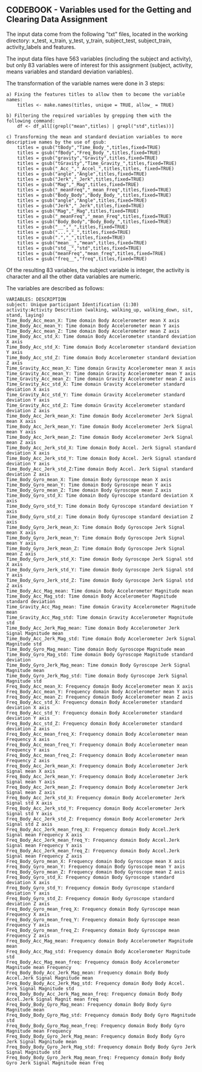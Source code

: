 ## CODEBOOK - Variables used for the Getting and Clearing Data Assignment

The input data come from the following "txt" files, located in the working directory: x\_test, x\_train, y\_test, y\_train, subject\_test, subject\_train, activity\_labels and features.

The input data files have 563 variables (including the subject and activity), but only 83 variables were of interest for this assignment (subject, activity, means variables and standard deviation variables).

The transformation of the variable names were done in 3 steps:

	a) Fixing the features titles to allow them to become the variable names:
		titles <- make.names(titles, unique = TRUE, allow_ = TRUE)

	b) Filtering the required variables by grepping them with the following command: 
		df <- df_all[(grepl("mean",titles) | grepl("std",titles))]
	
	c) Transforming the mean and standard deviation variables to more descriptive names by the use of gsub:
		titles = gsub("tBody","Time_Body_",titles,fixed=TRUE)
		titles = gsub("fBody","Freq_Body_",titles,fixed=TRUE)
		titles = gsub("gravity","Gravity",titles,fixed=TRUE)
		titles = gsub("tGravity","Time_Gravity_",titles,fixed=TRUE)
		titles = gsub("_Acc_","_Accel_",titles,titles, fixed=TRUE)
		titles = gsub("angle","Angle",titles,fixed=TRUE)
		titles = gsub("Jerk","_Jerk",titles,fixed=TRUE)
		titles = gsub("Mag","_Mag",titles,fixed=TRUE)
		titles = gsub("_meanFreq","_mean_Freq",titles,fixed=TRUE)
		titles = gsub("Body_Body","Body_Body_",titles,fixed=TRUE)
		titles = gsub("angle","Angle",titles,fixed=TRUE)
		titles = gsub("Jerk","_Jerk",titles,fixed=TRUE)
		titles = gsub("Mag","_Mag",titles,fixed=TRUE)
		titles = gsub("_meanFreq","_mean_Freq",titles,fixed=TRUE)
		titles = gsub("Body_Body","Body_Body_",titles,fixed=TRUE)
		titles = gsub("__","_",titles,fixed=TRUE)
		titles = gsub("...","_",titles,fixed=TRUE)
		titles = gsub(".","_",titles,fixed=TRUE)
		titles = gsub("mean__","mean",titles,fixed=TRUE)
		titles = gsub("std__","std",titles,fixed=TRUE)
		titles = gsub("meanFreq","mean_freq",titles,fixed=TRUE)
		titles = gsub("freq__","freq",titles,fixed=TRUE)


Of the resulting 83 variables, the subject variable is integer, the activity is character and all the other data variables are numeric.

The variables are described as follows: 

	VARIABLES: DESCRIPTION
	subject: Unique participant Identification (1:30)
	activity:Activity Descrition (walking, walking_up, walking_down, sit, stand, laying)
	Time_Body_Acc_mean_X: Time domain Body Accelerometer mean X axis
	Time_Body_Acc_mean_Y: Time domain Body Accelerometer mean Y axis
	Time_Body_Acc_mean_Z: Time domain Body Accelerometer mean Z axis
	Time_Body_Acc_std_X: Time domain Body Accelerometer standard deviation X axis
	Time_Body_Acc_std_X: Time domain Body Accelerometer standard deviation Y axis
	Time_Body_Acc_std_Z: Time domain Body Accelerometer standard deviation Z axis
	Time_Gravity_Acc_mean_X: Time domain Gravity Accelerometer mean X axis
	Time_Gravity_Acc_mean_Y: Time domain Gravity Accelerometer mean Y axis
	Time_Gravity_Acc_mean_Z: Time domain Gravity Accelerometer mean Z axis
	Time_Gravity_Acc_std_X: Time domain Gravity Accelerometer standard deviation X axis
	Time_Gravity_Acc_std_Y: Time domain Gravity Accelerometer standard deviation Y axis
	Time_Gravity_Acc_std_Z: Time domain Gravity Accelerometer standard deviation Z axis
	Time_Body_Acc_Jerk_mean_X: Time domain Body Accelerometer Jerk Signal mean X axis
	Time_Body_Acc_Jerk_mean_Y: Time domain Body Accelerometer Jerk Signal mean Y axis
	Time_Body_Acc_Jerk_mean_Z: Time domain Body Accelerometer Jerk Signal mean Z axis
	Time_Body_Acc_Jerk_std_X: Time domain Body Accel. Jerk Signal standard deviation X axis 
	Time_Body_Acc_Jerk_std_Y: Time domain Body Accel. Jerk Signal standard deviation Y axis 
	Time_Body_Acc_Jerk_std_Z:Time domain Body Accel. Jerk Signal standard deviation Z axis 
	Time_Body_Gyro_mean_X: Time domain Body Gyroscope mean X axis
	Time_Body_Gyro_mean_Y: Time domain Body Gyroscope mean Y axis
	Time_Body_Gyro_mean_Z: Time domain Body Gyroscope mean Z axis
	Time_Body_Gyro_std_X: Time domain Body Gyroscope standard deviation X axis
	Time_Body_Gyro_std_Y: Time domain Body Gyroscope standard deviation Y axis
	Time_Body_Gyro_std_z: Time domain Body Gyroscope standard deviation Z axis
	Time_Body_Gyro_Jerk_mean_X: Time domain Body Gyroscope Jerk Signal mean X axis
	Time_Body_Gyro_Jerk_mean_Y: Time domain Body Gyroscope Jerk Signal mean Y axis
	Time_Body_Gyro_Jerk_mean_Z: Time domain Body Gyroscope Jerk Signal mean Z axis
	Time_Body_Gyro_Jerk_std_X: Time domain Body Gyroscope Jerk Signal std X axis
	Time_Body_Gyro_Jerk_std_Y: Time domain Body Gyroscope Jerk Signal std Y axis
	Time_Body_Gyro_Jerk_std_Z: Time domain Body Gyroscope Jerk Signal std Z axis
	Time_Body_Acc_Mag_mean: Time domain Body Accelerometer Magnitude mean
	Time_Body_Acc_Mag_std: Time domain Body Accelerometer Magnitude standard deviation	
	Time_Gravity_Acc_Mag_mean: Time domain Gravity Accelerometer Magnitude mean
	Time_Gravity_Acc_Mag_std: Time domain Gravity Accelerometer Magnitude std
	Time_Body_Acc_Jerk_Mag_mean: Time domain Body Accelerometer Jerk Signal Magnitude mean
	Time_Body_Acc_Jerk_Mag_std: Time domain Body Accelerometer Jerk Signal Magnitude std
	Time_Body_Gyro_Mag_mean: Time domain Body Gyroscope Magnitude mean
	Time_Body_Gyro_Mag_std: Time domain Body Gyroscope Magnitude standard deviation
	Time_Body_Gyro_Jerk_Mag_mean: Time domain Body Gyroscope Jerk Signal Magnitude mean
	Time_Body_Gyro_Jerk_Mag_std: Time domain Body Gyroscope Jerk Signal Magnitude std
	Freq_Body_Acc_mean_X: Frequency domain Body Accelerometer mean X axis
	Freq_Body_Acc_mean_Y: Frequency domain Body Accelerometer mean Y axis
	Freq_Body_Acc_mean_Z: Frequency domain Body Accelerometer mean Z axis
	Freq_Body_Acc_std_X: Frequency domain Body Accelerometer standard deviation X axis
	Freq_Body_Acc_std_Y: Frequency domain Body Accelerometer standard deviation Y axis
	Freq_Body_Acc_std_Z: Frequency domain Body Accelerometer standard deviation Z axis
	Freq_Body_Acc_mean_freq_X: Frequency domain Body Accelerometer mean Frequency X axis
	Freq_Body_Acc_mean_freq_Y: Frequency domain Body Accelerometer mean Frequency Y axis
	Freq_Body_Acc_mean_freq_Z: Frequency domain Body Accelerometer mean Frequency Z axis
	Freq_Body_Acc_Jerk_mean_X: Frequency domain Body Accelerometer Jerk Signal mean X axis
	Freq_Body_Acc_Jerk_mean_Y: Frequency domain Body Accelerometer Jerk Signal mean Y axis
	Freq_Body_Acc_Jerk_mean_Z: Frequency domain Body Accelerometer Jerk Signal mean Z axis
	Freq_Body_Acc_Jerk_std_X: Frequency domain Body Accelerometer Jerk Signal std X axis
	Freq_Body_Acc_Jerk_std_Y: Frequency domain Body Accelerometer Jerk Signal std Y axis
	Freq_Body_Acc_Jerk_std_Z: Frequency domain Body Accelerometer Jerk Signal std Z axis
	Freq_Body_Acc_Jerk_mean_freq_X: Frequency domain Body Accel.Jerk Signal mean Frequency X axis
	Freq_Body_Acc_Jerk_mean_freq_Y: Frequency domain Body Accel.Jerk Signal mean Frequency Y axis
	Freq_Body_Acc_Jerk_mean_freq_Z: Frequency domain Body Accel.Jerk Signal mean Frequency Z axis
	Freq_Body_Gyro_mean_X: Frequency domain Body Gyroscope mean X axis
	Freq_Body_Gyro_mean_Y: Frequency domain Body Gyroscope mean Y axis
	Freq_Body_Gyro_mean_Z: Frequency domain Body Gyroscope mean Z axis
	Freq_Body_Gyro_std_X: Frequency domain Body Gyroscope standard deviation X axis
	Freq_Body_Gyro_std_Y: Frequency domain Body Gyroscope standard deviation Y axis
	Freq_Body_Gyro_std_Z: Frequency domain Body Gyroscope standard deviation Z axis
	Freq_Body_Gyro_mean_freq_X: Frequency domain Body Gyroscope mean Frequency X axis
	Freq_Body_Gyro_mean_freq_Y: Frequency domain Body Gyroscope mean Frequency Y axis
	Freq_Body_Gyro_mean_freq_Z: Frequency domain Body Gyroscope mean Frequency Z axis
	Freq_Body_Acc_Mag_mean: Frequency domain Body Accelerometer Magnitude mean
	Freq_Body_Acc_Mag_std: Frequency domain Body Accelerometer Magnitude std
	Freq_Body_Acc_Mag_mean_freq: Frequency domain Body Accelerometer Magnitude mean Frequency
	Freq_Body_Body_Acc_Jerk_Mag_mean: Frequency domain Body Body Accel.Jerk Signal Magnitude mean
	Freq_Body_Body_Acc_Jerk_Mag_std: Frequency domain Body Body Accel. Jerk Signal Magnitude std
	Freq_Body_Body_Acc_Jerk_Mag_mean_freq: Frequency domain Body Body Accel.Jerk Signal Magnit mean freq 
	Freq_Body_Body_Gyro_Mag_mean: Frequency domain Body Body Gyro Magnitude mean
	Freq_Body_Body_Gyro_Mag_std: Frequency domain Body Body Gyro Magnitude std
	Freq_Body_Body_Gyro_Mag_mean_freq: Frequency domain Body Body Gyro Magnitude mean Frequency
	Freq_Body_Body_Gyro_Jerk_Mag_mean: Frequency domain Body Body Gyro Jerk Signal Magnitude mean
	Freq_Body_Body_Gyro_Jerk_Mag_std: Frequency domain Body Body Gyro Jerk Signal Magnitude std
	Freq_Body_Body_Gyro_Jerk_Mag_mean_freq: Frequency domain Body Body Gyro Jerk Signal Magnitude mean freq
